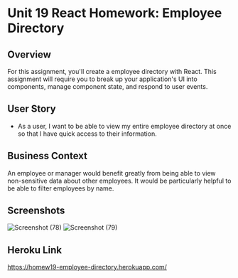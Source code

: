 # Unit 19 React Homework: Employee Directory

## Overview

For this assignment, you'll create a employee directory with React. This assignment will require you to break up your application's UI into components, manage component state, and respond to user events.

## User Story

* As a user, I want to be able to view my entire employee directory at once so that I have quick access to their information.

## Business Context

An employee or manager would benefit greatly from being able to view non-sensitive data about other employees. It would be particularly helpful to be able to filter employees by name.

## Screenshots

![Screenshot (78)](https://user-images.githubusercontent.com/70493940/108951714-5eb54800-761d-11eb-8446-15247e69e77c.png)
![Screenshot (79)](https://user-images.githubusercontent.com/70493940/108951718-5fe67500-761d-11eb-8494-ea2f6ee9b1a7.png)

## Heroku Link

https://homew19-employee-directory.herokuapp.com/